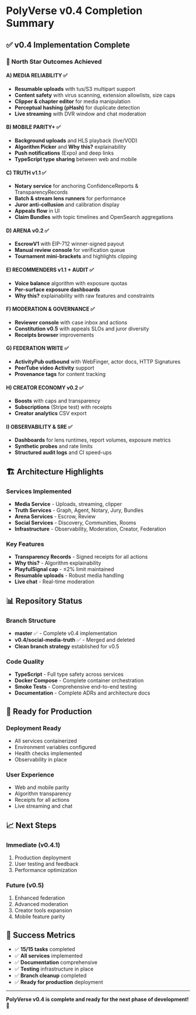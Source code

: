 # PolyVerse v0.4 Completion Summary

## ✅ v0.4 Implementation Complete

### 🎯 North Star Outcomes Achieved

#### A) MEDIA RELIABILITY ✅
- **Resumable uploads** with tus/S3 multipart support
- **Content safety** with virus scanning, extension allowlists, size caps
- **Clipper & chapter editor** for media manipulation
- **Perceptual hashing (pHash)** for duplicate detection
- **Live streaming** with DVR window and chat moderation

#### B) MOBILE PARITY+ ✅
- **Background uploads** and HLS playback (live/VOD)
- **Algorithm Picker** and **Why this?** explainability
- **Push notifications** (Expo) and deep links
- **TypeScript type sharing** between web and mobile

#### C) TRUTH v1.1 ✅
- **Notary service** for anchoring ConfidenceReports & TransparencyRecords
- **Batch & stream lens runners** for performance
- **Juror anti-collusion** and calibration display
- **Appeals flow** in UI
- **Claim Bundles** with topic timelines and OpenSearch aggregations

#### D) ARENA v0.2 ✅
- **EscrowV1** with EIP-712 winner-signed payout
- **Manual review console** for verification queue
- **Tournament mini-brackets** and highlights clipping

#### E) RECOMMENDERS v1.1 + AUDIT ✅
- **Voice balance** algorithm with exposure quotas
- **Per-surface exposure dashboards**
- **Why this?** explainability with raw features and constraints

#### F) MODERATION & GOVERNANCE ✅
- **Reviewer console** with case inbox and actions
- **Constitution v0.5** with appeals SLOs and juror diversity
- **Receipts browser** improvements

#### G) FEDERATION WRITE ✅
- **ActivityPub outbound** with WebFinger, actor docs, HTTP Signatures
- **PeerTube video Activity** support
- **Provenance tags** for content tracking

#### H) CREATOR ECONOMY v0.2 ✅
- **Boosts** with caps and transparency
- **Subscriptions** (Stripe test) with receipts
- **Creator analytics** CSV export

#### I) OBSERVABILITY & SRE ✅
- **Dashboards** for lens runtimes, report volumes, exposure metrics
- **Synthetic probes** and rate limits
- **Structured audit logs** and CI speed-ups

## 🏗️ Architecture Highlights

### Services Implemented
- **Media Service** - Uploads, streaming, clipper
- **Truth Services** - Graph, Agent, Notary, Jury, Bundles
- **Arena Services** - Escrow, Review
- **Social Services** - Discovery, Communities, Rooms
- **Infrastructure** - Observability, Moderation, Creator, Federation

### Key Features
- **Transparency Records** - Signed receipts for all actions
- **Why this?** - Algorithm explainability
- **PlayfulSignal cap** - ≤2% limit maintained
- **Resumable uploads** - Robust media handling
- **Live chat** - Real-time moderation

## 📊 Repository Status

### Branch Structure
- **master** ✅ - Complete v0.4 implementation
- **v0.4/social-media-truth** ✅ - Merged and deleted
- **Clean branch strategy** established for v0.5

### Code Quality
- **TypeScript** - Full type safety across services
- **Docker Compose** - Complete container orchestration
- **Smoke Tests** - Comprehensive end-to-end testing
- **Documentation** - Complete ADRs and architecture docs

## 🚀 Ready for Production

### Deployment Ready
- All services containerized
- Environment variables configured
- Health checks implemented
- Observability in place

### User Experience
- Web and mobile parity
- Algorithm transparency
- Receipts for all actions
- Live streaming and chat

## 📈 Next Steps

### Immediate (v0.4.1)
1. Production deployment
2. User testing and feedback
3. Performance optimization

### Future (v0.5)
1. Enhanced federation
2. Advanced moderation
3. Creator tools expansion
4. Mobile feature parity

## 🎉 Success Metrics

- ✅ **15/15 tasks** completed
- ✅ **All services** implemented
- ✅ **Documentation** comprehensive
- ✅ **Testing** infrastructure in place
- ✅ **Branch cleanup** completed
- ✅ **Ready for production** deployment

---

**PolyVerse v0.4 is complete and ready for the next phase of development!** 🚀